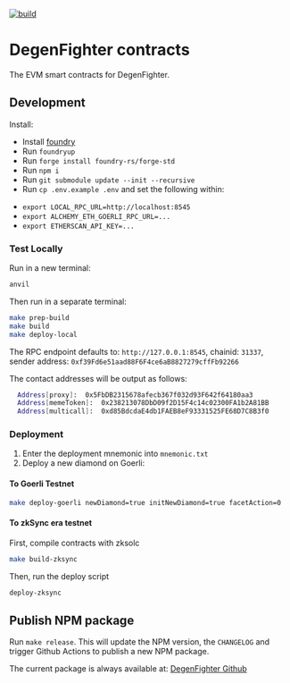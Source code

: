 [![build](https://github.com/DegenFighter/contracts/actions/workflows/ci.yml/badge.svg?branch=main)](https://github.com/DegenFighter/contracts/actions/workflows/ci.yml)

# DegenFighter contracts

The EVM smart contracts for DegenFighter.

## Development

Install:

- Install [foundry](https://github.com/foundry-rs/foundry/blob/master/README.md)
- Run `foundryup`
- Run `forge install foundry-rs/forge-std`
- Run `npm i`
- Run `git submodule update --init --recursive`
- Run `cp .env.example .env` and set the following within:

* `export LOCAL_RPC_URL=http://localhost:8545`
* `export ALCHEMY_ETH_GOERLI_RPC_URL=...`
* `export ETHERSCAN_API_KEY=...`

### Test Locally

Run in a new terminal:

```zsh
anvil
```

Then run in a separate terminal:

```zsh
make prep-build
make build
make deploy-local
```

The RPC endpoint defaults to: `http://127.0.0.1:8545`, chainid: `31337`, sender address: `0xf39Fd6e51aad88F6F4ce6aB8827279cffFb92266`

The contact addresses will be output as follows:

```zsh
  Address[proxy]:  0x5FbDB2315678afecb367f032d93F642f64180aa3
  Address[memeToken]:  0x238213078DbD09f2D15F4c14c02300FA1b2A81BB
  Address[multicall]:  0xd85BdcdaE4db1FAEB8eF93331525FE68D7C8B3f0
```

### Deployment

1. Enter the deployment mnemonic into `mnemonic.txt`
1. Deploy a new diamond on Goerli:

#### To Goerli Testnet

```zsh
make deploy-goerli newDiamond=true initNewDiamond=true facetAction=0
```

#### To zkSync era testnet

First, compile contracts with zksolc

```zsh
make build-zksync
```

Then, run the deploy script

```zsh
deploy-zksync
```

## Publish NPM package

Run `make release`. This will update the NPM version, the `CHANGELOG` and trigger Github Actions to publish a new NPM package.

The current package is always available at: [DegenFighter Github](https://github.com/DegenFighter/contracts/pkgs/npm/contracts)
